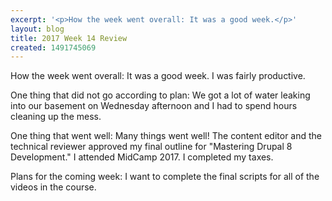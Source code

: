 ```yaml
---
excerpt: '<p>How the week went overall: It was a good week.</p>'
layout: blog
title: 2017 Week 14 Review
created: 1491745069
---
```

<p>How the week went overall: It was a good week. I was fairly productive.</p><p>One thing that did not go according to plan: We got a lot of water leaking into our basement on Wednesday afternoon and I had to spend hours cleaning up the mess.</p><p>One thing that went well: Many things went well! The content editor and the technical reviewer approved my final outline for "Mastering Drupal 8 Development." I attended MidCamp 2017. I completed my taxes.</p><p>Plans for the coming week: I want to complete the final scripts for all of the videos in the course.</p>

